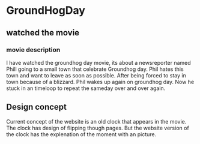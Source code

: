 # GroundHogDay

## watched the movie

### movie description

I have watched the groundhog day movie, its about a newsreporter named Phill going to a small town that celebrate Groundhog day.
Phil hates this town and want to leave as soon as possible. After being forced to stay in town because of a blizzard.
Phil wakes up again on groundhog day. Now he stuck in an timeloop to repeat the sameday over and over again.

## Design concept

Current concept of the website is an old clock that appears in the movie. The clock has design of flipping though pages. 
But the website version of the clock has the explenation of the moment with an picture.